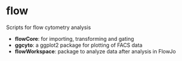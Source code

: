 # flow
Scripts for flow cytometry analysis

+ **flowCore**: for importing, transforming and gating
+ **ggcyto**: a ggplot2 package for plotting of FACS data
+ **flowWorkspace**: package to analyze data after analysis in FlowJo
